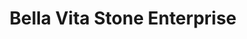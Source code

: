 ---
title: "Bella Vita Stone Enterprise"
url: /putnam/bella-vita-stone-enterprise/
shop: kitchen
---